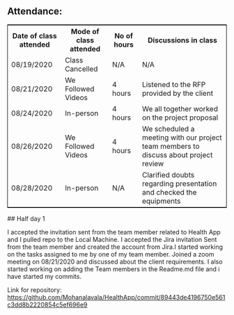 ## Attendance:
<table style="width:100%;border: 1px solid black;">
<tr>
<th>Date of class attended</th>	
<th>Mode of class attended</th>
<th>No of hours</th>
<th>Discussions in class</th>
</tr>
<tr>
<td>08/19/2020</td>
<td>Class Cancelled</td>
<td>N/A</td>
<td>N/A</td>
</tr>
<tr>
<td>08/21/2020</td>
<td>We Followed Videos</td>
<td> 4 hours</td>  
<td>Listened to the RFP provided by the client</td> 
</tr>
<tr>
<td>08/24/2020</td>
<td>In-person</td>
<td> 4 hours</td>
<td>We all together worked on the project proposal</td>
</tr>
<tr>
<td>08/26/2020</td>
<td>We Followed Videos</td>
<td> 4 hours</td>
<td>We scheduled a meeting with our project team members to discuss about project review</td>
</tr>
<tr>
<td>08/28/2020</td>
<td>In-person</td>
<td>N/A</td>
<td>Clarified doubts regarding presentation and checked the equipments</td>
</tr>
</table>
## Half day 1  

I accepted the invitation sent from the team member related to Health App and I pulled repo to the Local Machine.
I accepted the Jira invitation Sent from the team member and created the account from Jira.I started working on the tasks assigned to me by one of my team member.
Joined a zoom meeting on 08/21/2020 and discussed about the client requirements.
I also started working on adding the Team members in the Readme.md file and i have started my commits.  

Link for repository: https://github.com/Mohanalavala/HealthApp/commit/89443de4196750e561c3dd8b2220854c5ef696e9



